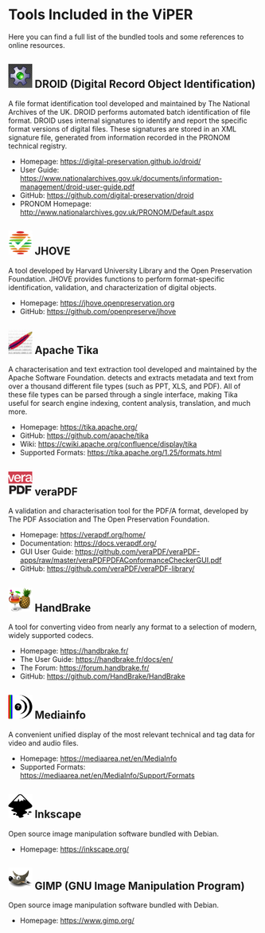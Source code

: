 # Tools Included in the ViPER

Here you can find a full list of the bundled tools and some references to online resources.

## ![DROID icon](../assets/img/icons/droid.png "DROID icon") DROID (Digital Record Object Identification)

A file format identification tool developed and maintained by The National Archives of the UK.
DROID performs automated batch identification of file format. DROID uses internal signatures
to identify and report the specific format versions of digital files. These signatures are stored in an XML signature file, generated from information recorded in the PRONOM technical registry.

- Homepage: <https://digital-preservation.github.io/droid/>
- User Guide: <https://www.nationalarchives.gov.uk/documents/information-management/droid-user-guide.pdf>
- GitHub: <https://github.com/digital-preservation/droid>
- PRONOM Homepage: <http://www.nationalarchives.gov.uk/PRONOM/Default.aspx>

## ![JHOVE icon](../assets/img/icons/jhove.png "JHOVE icon") JHOVE

A tool developed by Harvard University Library and the Open Preservation Foundation.
JHOVE provides functions to perform format-specific identification, validation, and characterization of digital objects.

- Homepage: <https://jhove.openpreservation.org>
- GitHub: <https://github.com/openpreserve/jhove>

## ![Tika icon](../assets/img/icons/tika.jpg "Tika icon") Apache Tika

A characterisation and text extraction tool developed and maintained by the Apache Software Foundation.
detects and extracts metadata and text from over a thousand different file types (such as PPT, XLS, and PDF). All of these file types can be parsed through a single interface, making Tika useful for search engine indexing, content analysis, translation, and much more.

- Homepage: <https://tika.apache.org/>
- GitHub: <https://github.com/apache/tika>
- Wiki: <https://cwiki.apache.org/confluence/display/tika>
- Supported Formats: <https://tika.apache.org/1.25/formats.html>

## ![veraPDF icon](../assets/img/icons/verapdf.png "veraPDF icon") veraPDF

A validation and characterisation tool for the PDF/A format, developed by The PDF Association and The Open Preservation Foundation.

- Homepage: <https://verapdf.org/home/>
- Documentation: <https://docs.verapdf.org/>
- GUI User Guide: <https://github.com/veraPDF/veraPDF-apps/raw/master/veraPDFPDFAConformanceCheckerGUI.pdf>
- GitHub: <https://github.com/veraPDF/veraPDF-library/>

## ![HandBrake icon](../assets/img/icons/handbrake.png "HandBrake icon") HandBrake

A tool for converting video from nearly any format to a selection of modern, widely supported codecs.

- Homepage: <https://handbrake.fr/>
- The User Guide: <https://handbrake.fr/docs/en/>
- The Forum: <https://forum.handbrake.fr/>
- GitHub: <https://github.com/HandBrake/HandBrake>

## ![Mediainfo icon](../assets/img/icons/mediainfo.png "Mediainfo icon") Mediainfo

A convenient unified display of the most relevant technical and tag data for video and audio files.

- Homepage: <https://mediaarea.net/en/MediaInfo>
- Supported Formats: <https://mediaarea.net/en/MediaInfo/Support/Formats>

## ![Inkscape icon](../assets/img/icons/inkscape.png "Inkscape icon") Inkscape

Open source image manipulation software bundled with Debian.

- Homepage: <https://inkscape.org/>

## ![GIMP icon](../assets/img/icons/gimp.png "Inkscape icon") GIMP (GNU Image Manipulation Program)

Open source image manipulation software bundled with Debian.

- Homepage: <https://www.gimp.org/>
